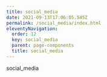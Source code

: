 ```yaml
---
title: social_media
date: 2021-09-13T17:06:05.545Z
permalink: /social_media/index.html
eleventyNavigation:
  order: 12
  key: social_media
  parent: page-components
  title: social_media
---
```

social_media